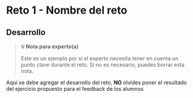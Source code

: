 # Reto 1 - Nombre del reto



## Desarrollo

>**💡 Nota para experto(a)**
>
> Este es un ejemplo por si el experto necesita tener en cuenta un punto clave durante el reto.
>Si no es necesario, puedes borrar esta nota.

Aquí se debe agregar el desarrollo del reto, **NO** olvides poner el resultado del ejercicio propuesto para el feedback de los alumnos

